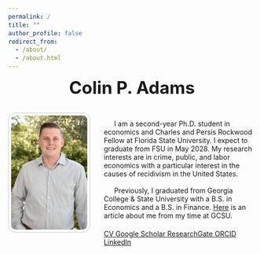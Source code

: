 ```yaml
---
permalink: /
title: ""
author_profile: false
redirect_from: 
  - /about/
  - /about.html
---
```


<style>
  .about-container {
    display: flex;
    flex-wrap: wrap;
    justify-content: center;
    align-items: flex-start;
    gap: 40px;
  }

  .about-image {
    flex: 1;
    max-width: 500px;
    text-align: center;
  }

  .about-text {
    flex: 2;
    min-width: 300px;
  }

  .about-text p {
    text-indent: 1.5em;
    margin-bottom: 1.2em;
  }

  @media (max-width: 768px) {
    .about-container {
      flex-direction: column;
      align-items: center;
    }
    .about-image,
    .about-text {
      width: 90%;
      max-width: none;
    }
  }
</style>

<section id="about-home">

  <!-- Name -->
  <div style="text-align: center; margin-bottom: 30px;">
    <h1 style="font-size: 2.5em; margin: 0;">Colin P. Adams</h1>
  </div>

  <!-- Main Layout: Image + Text -->
  <div class="about-container">

  <!-- Profile Picture -->
  <div class="about-image">
      <img src="/images/Another Nice Picture.jpg" alt="Colin P. Adams" 
           style="width: 100%; height: auto; border-radius: 15px; 
                  padding: 5px; border: 1px solid #ccc;">
    </div>

  <!-- Bio + Buttons -->
  <div class="about-text" id="about-me">
      <p>
        I am a second-year Ph.D. student in economics and Charles and Persis Rockwood Fellow at Florida State University. I expect to graduate from FSU in May 2028.
        My research interests are in crime, public, and labor economics with a particular interest in the causes of recidivism in the United States.
      </p>
      <p>
        Previously, I graduated from Georgia College & State University with a B.S. in Economics and a B.S. in Finance.
        <a href="https://frontpage.gcsu.edu/node/14695" target="_blank">Here</a> is an article about me from my time at GCSU.
      </p>

  <!-- Buttons -->
  <div class="button-container" style="margin-top: 20px;">
        <a href="/CV.pdf" class="icon-button" target="_blank">
          <i class="fas fa-file-alt"></i> CV
        </a>
        <a href="https://scholar.google.com/citations?user=JVDSOfEAAAAJ" class="icon-button" target="_blank">
          <i class="ai ai-google-scholar"></i> Google Scholar
        </a>
        <a href="https://www.researchgate.net/profile/Colin-Adams-3" class="icon-button" target="_blank">
          <i class="fab fa-researchgate"></i> ResearchGate
        </a>
        <a href="https://orcid.org/0009-0002-3490-5927" class="icon-button" target="_blank">
          <i class="ai ai-orcid"></i> ORCID
        </a>
        <a href="https://www.linkedin.com/in/colin-p-adams/" class="icon-button" target="_blank">
          <i class="fab fa-linkedin"></i> LinkedIn
        </a>
      </div>
    </div>

  </div>

</section>

